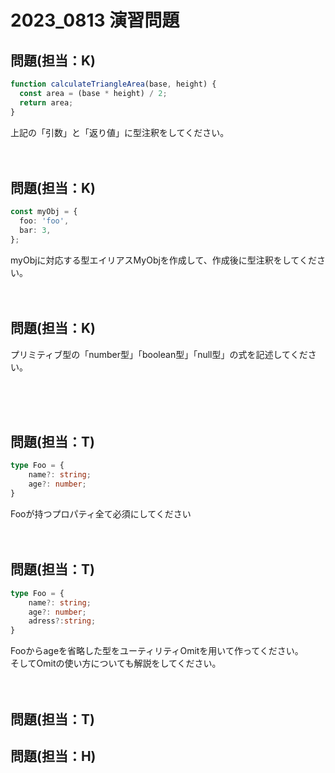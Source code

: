 # 2023_0813 演習問題

## 問題(担当：K)

```ts
function calculateTriangleArea(base, height) {
  const area = (base * height) / 2;
  return area;
}
```
上記の「引数」と「返り値」に型注釈をしてください。
<br />
<br />
<br />

## 問題(担当：K)
```ts
const myObj = {
  foo: 'foo',
  bar: 3,
};
```
myObjに対応する型エイリアスMyObjを作成して、作成後に型注釈をしてください。
<br />
<br />
<br />



## 問題(担当：K)

プリミティブ型の「number型」「boolean型」「null型」の式を記述してください。<br>

<br />
<br />
<br />


## 問題(担当：T)
```ts
type Foo = {
    name?: string;
    age?: number;
}
```
Fooが持つプロパティ全て必須にしてください
<br />
<br />
<br />



## 問題(担当：T)
```ts
type Foo = {
    name?: string;
    age?: number;
    adress?:string;
}
```
Fooからageを省略した型をユーティリティOmitを用いて作ってください。<br />
そしてOmitの使い方についても解説をしてください。
<br />
<br />
<br />

## 問題(担当：T)



## 問題(担当：H)
